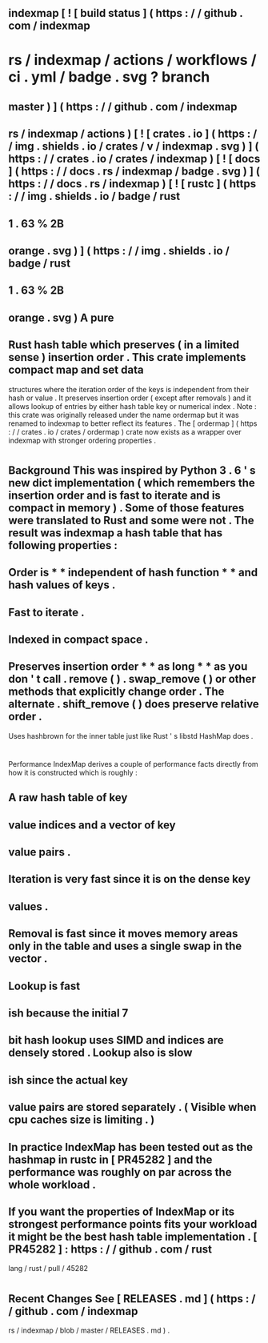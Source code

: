 #
indexmap
[
!
[
build
status
]
(
https
:
/
/
github
.
com
/
indexmap
-
rs
/
indexmap
/
actions
/
workflows
/
ci
.
yml
/
badge
.
svg
?
branch
=
master
)
]
(
https
:
/
/
github
.
com
/
indexmap
-
rs
/
indexmap
/
actions
)
[
!
[
crates
.
io
]
(
https
:
/
/
img
.
shields
.
io
/
crates
/
v
/
indexmap
.
svg
)
]
(
https
:
/
/
crates
.
io
/
crates
/
indexmap
)
[
!
[
docs
]
(
https
:
/
/
docs
.
rs
/
indexmap
/
badge
.
svg
)
]
(
https
:
/
/
docs
.
rs
/
indexmap
)
[
!
[
rustc
]
(
https
:
/
/
img
.
shields
.
io
/
badge
/
rust
-
1
.
63
%
2B
-
orange
.
svg
)
]
(
https
:
/
/
img
.
shields
.
io
/
badge
/
rust
-
1
.
63
%
2B
-
orange
.
svg
)
A
pure
-
Rust
hash
table
which
preserves
(
in
a
limited
sense
)
insertion
order
.
This
crate
implements
compact
map
and
set
data
-
structures
where
the
iteration
order
of
the
keys
is
independent
from
their
hash
or
value
.
It
preserves
insertion
order
(
except
after
removals
)
and
it
allows
lookup
of
entries
by
either
hash
table
key
or
numerical
index
.
Note
:
this
crate
was
originally
released
under
the
name
ordermap
but
it
was
renamed
to
indexmap
to
better
reflect
its
features
.
The
[
ordermap
]
(
https
:
/
/
crates
.
io
/
crates
/
ordermap
)
crate
now
exists
as
a
wrapper
over
indexmap
with
stronger
ordering
properties
.
#
Background
This
was
inspired
by
Python
3
.
6
'
s
new
dict
implementation
(
which
remembers
the
insertion
order
and
is
fast
to
iterate
and
is
compact
in
memory
)
.
Some
of
those
features
were
translated
to
Rust
and
some
were
not
.
The
result
was
indexmap
a
hash
table
that
has
following
properties
:
-
Order
is
*
*
independent
of
hash
function
*
*
and
hash
values
of
keys
.
-
Fast
to
iterate
.
-
Indexed
in
compact
space
.
-
Preserves
insertion
order
*
*
as
long
*
*
as
you
don
'
t
call
.
remove
(
)
.
swap_remove
(
)
or
other
methods
that
explicitly
change
order
.
The
alternate
.
shift_remove
(
)
does
preserve
relative
order
.
-
Uses
hashbrown
for
the
inner
table
just
like
Rust
'
s
libstd
HashMap
does
.
#
#
Performance
IndexMap
derives
a
couple
of
performance
facts
directly
from
how
it
is
constructed
which
is
roughly
:
>
A
raw
hash
table
of
key
-
value
indices
and
a
vector
of
key
-
value
pairs
.
-
Iteration
is
very
fast
since
it
is
on
the
dense
key
-
values
.
-
Removal
is
fast
since
it
moves
memory
areas
only
in
the
table
and
uses
a
single
swap
in
the
vector
.
-
Lookup
is
fast
-
ish
because
the
initial
7
-
bit
hash
lookup
uses
SIMD
and
indices
are
densely
stored
.
Lookup
also
is
slow
-
ish
since
the
actual
key
-
value
pairs
are
stored
separately
.
(
Visible
when
cpu
caches
size
is
limiting
.
)
-
In
practice
IndexMap
has
been
tested
out
as
the
hashmap
in
rustc
in
[
PR45282
]
and
the
performance
was
roughly
on
par
across
the
whole
workload
.
-
If
you
want
the
properties
of
IndexMap
or
its
strongest
performance
points
fits
your
workload
it
might
be
the
best
hash
table
implementation
.
[
PR45282
]
:
https
:
/
/
github
.
com
/
rust
-
lang
/
rust
/
pull
/
45282
#
Recent
Changes
See
[
RELEASES
.
md
]
(
https
:
/
/
github
.
com
/
indexmap
-
rs
/
indexmap
/
blob
/
master
/
RELEASES
.
md
)
.
